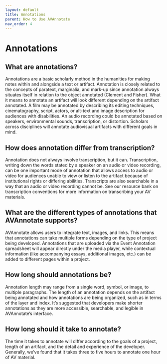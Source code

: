 ```yaml
---
layout: default
title: Annotations
parent: How to Use AVAnnotate
nav_order: 4
---
```

# Annotations

## What are annotations?
Annotations are a basic scholarly method in the humanities for making notes within and alongside a text or artifact. Annotation is closely related to the concepts of paratext, marginalia, and mark-up since annotation always situates itself in relation to the object annotated (Clement and Fisher). What it means to annotate an artifact will look different depending on the artifact annotated. A film may be annotated by describing its editing techniques, cinematography, script, actors, or alt-text and image description for audiences with disabilities. An audio recording could be annotated based on speakers, environmental sounds, transcription, or distortion. Scholars across disciplines will annotate audiovisual artifacts with different goals in mind.


## How does annotation differ from transcription?
Annotation does not always involve transcription, but it can. Transcription, writing down the words stated by a speaker on an audio or video recording, can be one important mode of annotation that allows access to audio or video for audiences unable to view or listen to the artifact because of institutional rights or differing abilities. Transcripts are also searchable in a way that an audio or video recording cannot be. See our resource bank on transcription conventions for more information on transcribing your AV materials.


## What are the different types of annotations that AVAnnotate supports?
AVAnnotate allows users to integrate text, images, and links. This means that annotations can take multiple forms depending on the type of project being developed. Annotations that are uploaded via the Event Annotation spreadsheet will appear directly under the media player, while contextual information (like accompanying essays, additional images, etc.) can be added to different pages within a project.


## How long should annotations be?
Annotation length may range from a single word, symbol, or image, to multiple paragraphs. The length of an annotation depends on the artifact being annotated and how annotations are being organized, such as in terms of the layer and index. It’s suggested that developers make shorter annotations as they are more accessible, searchable, and legible in AVAnnotate’s interface.

## How long should it take to annotate? 
The time it takes to annotate will differ according to the goals of a project, length of an artifact, and the detail and experience of the developer. Generally, we’ve found that it takes three to five hours to annotate one hour of AV material.

